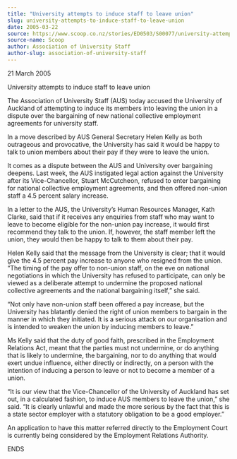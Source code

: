 ```yaml
---
title: "University attempts to induce staff to leave union"
slug: university-attempts-to-induce-staff-to-leave-union
date: 2005-03-22
source: https://www.scoop.co.nz/stories/ED0503/S00077/university-attempts-to-induce-staff-to-leave-union.htm
source-name: Scoop
author: Association of University Staff
author-slug: association-of-university-staff
---
```


<p>21 March 2005</p>

<p>University attempts to induce staff to leave
union</p>

<p>The Association of University Staff (AUS) today
accused the University of Auckland of attempting to induce
its members into leaving the union in a dispute over the
bargaining of new national collective employment agreements
for university staff.</p>

<p>In a move described by AUS General
Secretary Helen Kelly as both outrageous and provocative,
the University has said it would be happy to talk to union
members about their pay if they were to leave the
union.</p>

<p>It comes as a dispute between the AUS and
University over bargaining deepens. Last week, the AUS
instigated legal action against the University after its
Vice-Chancellor, Stuart McCutcheon, refused to enter
bargaining for national collective employment agreements,
and then offered non-union staff a 4.5 percent salary
increase.</p>

<p>In a letter to the AUS, the University’s Human
Resources Manager, Kath Clarke, said that if it receives any
enquiries from staff who may want to leave to become
eligible for the non-union pay increase, it would first
recommend they talk to the union. If, however, the staff
member left the union, they would then be happy to talk to
them about their pay.</p>

<p>Helen Kelly said that the message
from the University is clear; that it would give the 4.5
percent pay increase to anyone who resigned from the union.
“The timing of the pay offer to non-union staff, on the eve
on national negotiations in which the University has refused
to participate, can only be viewed as a deliberate attempt
to undermine the proposed national collective agreements and
the national bargaining itself,” she said.<p>
<p>“Not only have
non-union staff been offered a pay increase, but the
University has blatantly denied the right of union members
to bargain in the manner in which they initiated.  It is a
serious attack on our organisation and is intended to weaken
the union by inducing members to leave.”<p>

<p>Ms Kelly said
that the duty of good faith, prescribed in the Employment
Relations Act, meant that the parties must not undermine, or
do anything that is likely to undermine, the bargaining, nor
to do anything that would exert undue influence, either
directly or indirectly, on a person with the intention of
inducing a person to leave or not to become a member of a
union.<p>

<p>“It is our view that the Vice-Chancellor of the
University of Auckland has set out, in a calculated fashion,
to induce AUS members to leave the union,” she said. “It is
clearly unlawful and made the more serious by the fact that
this is a state sector employer with a statutory obligation
to be a good employer.”</p>

<p>An application to have this matter
referred directly to the Employment Court is currently being
considered by the Employment Relations Authority.</p>

<p>ENDS</p>